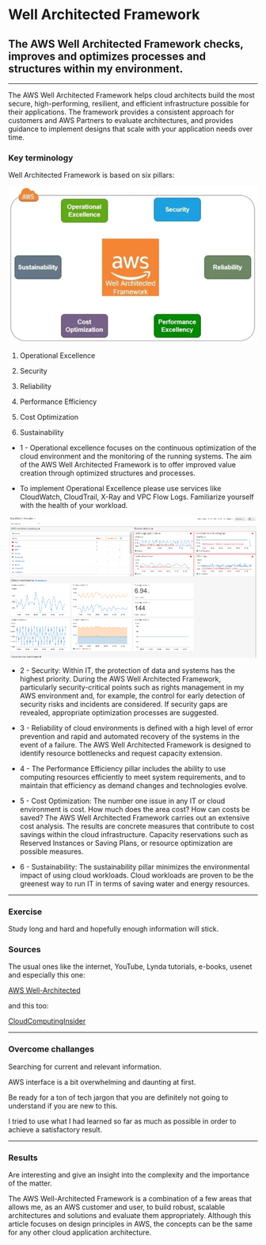 # Well Architected Framework

## The AWS Well Architected Framework checks, improves and optimizes processes and structures within my environment.
---

The AWS Well Architected Framework helps cloud architects build the most secure, high-performing, resilient, and efficient infrastructure possible for their applications. The framework provides a consistent approach for customers and AWS Partners to evaluate architectures, and provides guidance to implement designs that scale with your application needs over time.

### Key terminology

Well Architected Framework is based on six pillars:

![Framework](../00_includes/AWS-12%20Well%20Architected%20Framework/Framework.PNG)

1. Operational Excellence

2. Security

3. Reliability

4. Performance Efficiency

5. Cost Optimization

6. Sustainability

- 1 -
Operational excellence focuses on the continuous optimization of the cloud environment and the monitoring of the running systems. The aim of the AWS Well Architected Framework is to offer improved value creation through optimized structures and processes.

- To implement Operational Excellence please use services like CloudWatch, CloudTrail, X-Ray and VPC Flow Logs. Familiarize yourself with the health of your workload.

![CloudWatch](../00_includes/AWS-12%20Well%20Architected%20Framework/CloudWatch.PNG)



- 2 - Security: Within IT, the protection of data and systems has the highest priority. During the AWS Well Architected Framework, particularly security-critical points such as rights management in my AWS environment and, for example, the control for early detection of security risks and incidents are considered. If security gaps are revealed, appropriate optimization processes are suggested.

- 3 - Reliability of cloud environments is defined with a high level of error prevention and rapid and automated recovery of the systems in the event of a failure. The AWS Well Architected Framework is designed to identify resource bottlenecks and request capacity extension.

- 4 - The Performance Efficiency pillar includes the ability to use computing resources efficiently to meet system requirements, and to maintain that efficiency as demand changes and technologies evolve.

- 5 - Cost Optimization: The number one issue in any IT or cloud environment is cost. How much does the area cost? How can costs be saved? The AWS Well Architected Framework carries out an extensive cost analysis. The results are concrete measures that contribute to cost savings within the cloud infrastructure. Capacity reservations such as Reserved Instances or Saving Plans, or resource optimization are possible measures.

- 6 - Sustainability: The sustainability pillar minimizes the environmental impact of using cloud workloads. Cloud workloads are proven to be the greenest way to run IT in terms of saving water and energy resources.

---


### Exercise

Study long and hard and hopefully enough information will stick.

### Sources

The usual ones like the internet, YouTube, Lynda tutorials, e-books, usenet and especially this one:

[AWS Well-Architected](https://aws.amazon.com/architecture/well-architected/?wa-lens-whitepapers.sort-by=item.additionalFields.sortDate&wa-lens-whitepapers.sort-order=desc)

and this too:

[CloudComputingInsider](https://www.cloudcomputing-insider.de/suche/)

---

### Overcome challanges

Searching for current and relevant information.

AWS interface is a bit overwhelming and daunting at first.

Be ready for a ton of tech jargon that you are definitely not going to understand if you are new to this.

I tried to use what I had learned so far as much as possible in order to achieve a satisfactory result.

---

### Results

Are interesting and give an insight into the complexity and the importance of the matter.

The AWS Well-Architected Framework is a combination of a few areas that allows me, as an AWS customer and user, to build robust, scalable architectures and solutions and evaluate them appropriately. Although this article focuses on design principles in AWS, the concepts can be the same for any other cloud application architecture.

